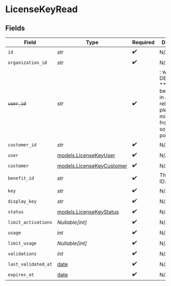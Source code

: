 # LicenseKeyRead


## Fields

| Field                                                                                                                   | Type                                                                                                                    | Required                                                                                                                | Description                                                                                                             |
| ----------------------------------------------------------------------------------------------------------------------- | ----------------------------------------------------------------------------------------------------------------------- | ----------------------------------------------------------------------------------------------------------------------- | ----------------------------------------------------------------------------------------------------------------------- |
| `id`                                                                                                                    | *str*                                                                                                                   | :heavy_check_mark:                                                                                                      | N/A                                                                                                                     |
| `organization_id`                                                                                                       | *str*                                                                                                                   | :heavy_check_mark:                                                                                                      | N/A                                                                                                                     |
| ~~`user_id`~~                                                                                                           | *str*                                                                                                                   | :heavy_check_mark:                                                                                                      | : warning: ** DEPRECATED **: This will be removed in a future release, please migrate away from it as soon as possible. |
| `customer_id`                                                                                                           | *str*                                                                                                                   | :heavy_check_mark:                                                                                                      | N/A                                                                                                                     |
| `user`                                                                                                                  | [models.LicenseKeyUser](../models/licensekeyuser.md)                                                                    | :heavy_check_mark:                                                                                                      | N/A                                                                                                                     |
| `customer`                                                                                                              | [models.LicenseKeyCustomer](../models/licensekeycustomer.md)                                                            | :heavy_check_mark:                                                                                                      | N/A                                                                                                                     |
| `benefit_id`                                                                                                            | *str*                                                                                                                   | :heavy_check_mark:                                                                                                      | The benefit ID.                                                                                                         |
| `key`                                                                                                                   | *str*                                                                                                                   | :heavy_check_mark:                                                                                                      | N/A                                                                                                                     |
| `display_key`                                                                                                           | *str*                                                                                                                   | :heavy_check_mark:                                                                                                      | N/A                                                                                                                     |
| `status`                                                                                                                | [models.LicenseKeyStatus](../models/licensekeystatus.md)                                                                | :heavy_check_mark:                                                                                                      | N/A                                                                                                                     |
| `limit_activations`                                                                                                     | *Nullable[int]*                                                                                                         | :heavy_check_mark:                                                                                                      | N/A                                                                                                                     |
| `usage`                                                                                                                 | *int*                                                                                                                   | :heavy_check_mark:                                                                                                      | N/A                                                                                                                     |
| `limit_usage`                                                                                                           | *Nullable[int]*                                                                                                         | :heavy_check_mark:                                                                                                      | N/A                                                                                                                     |
| `validations`                                                                                                           | *int*                                                                                                                   | :heavy_check_mark:                                                                                                      | N/A                                                                                                                     |
| `last_validated_at`                                                                                                     | [date](https://docs.python.org/3/library/datetime.html#date-objects)                                                    | :heavy_check_mark:                                                                                                      | N/A                                                                                                                     |
| `expires_at`                                                                                                            | [date](https://docs.python.org/3/library/datetime.html#date-objects)                                                    | :heavy_check_mark:                                                                                                      | N/A                                                                                                                     |